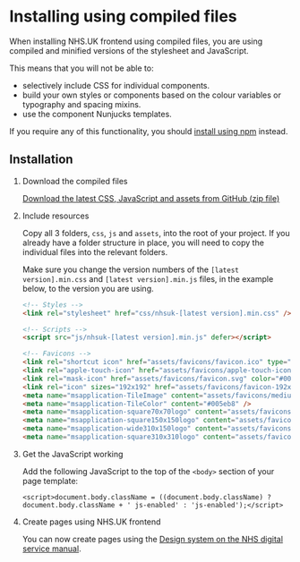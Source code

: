 # Installing using compiled files

When installing NHS.UK frontend using compiled files, you are using compiled and minified versions of the stylesheet and JavaScript.

This means that you will not be able to:

- selectively include CSS for individual components.
- build your own styles or components based on the colour variables or typography and spacing mixins.
- use the component Nunjucks templates.

If you require any of this functionality, you should [install using npm](/docs/installation/installing-with-npm.md) instead.

## Installation

1. Download the compiled files

   [Download the latest CSS, JavaScript and assets from GitHub (zip file)](https://github.com/nhsuk/nhsuk-frontend/releases)

2. Include resources

   Copy all 3 folders, `css`, `js` and `assets`, into the root of your project. If you already have a folder structure
   in place, you will need to copy the individual files into the relevant folders.

   Make sure you change the version numbers of the `[latest version].min.css` and `[latest version].min.js` files,
   in the example below, to the version you are using.

   ```html
   <!-- Styles -->
   <link rel="stylesheet" href="css/nhsuk-[latest version].min.css" />

   <!-- Scripts -->
   <script src="js/nhsuk-[latest version].min.js" defer></script>

   <!-- Favicons -->
   <link rel="shortcut icon" href="assets/favicons/favicon.ico" type="image/x-icon" />
   <link rel="apple-touch-icon" href="assets/favicons/apple-touch-icon-180x180.png" />
   <link rel="mask-icon" href="assets/favicons/favicon.svg" color="#005eb8" />
   <link rel="icon" sizes="192x192" href="assets/favicons/favicon-192x192.png" />
   <meta name="msapplication-TileImage" content="assets/favicons/mediumtile-144x144.png" />
   <meta name="msapplication-TileColor" content="#005eb8" />
   <meta name="msapplication-square70x70logo" content="assets/favicons/smalltile-70x70.png" />
   <meta name="msapplication-square150x150logo" content="assets/favicons/mediumtile-150x150.png" />
   <meta name="msapplication-wide310x150logo" content="assets/favicons/widetile-310x150.png" />
   <meta name="msapplication-square310x310logo" content="assets/favicons/largetile-310x310.png" />
   ```

3. Get the JavaScript working

   Add the following JavaScript to the top of the `<body>` section of your page template:

   ```
   <script>document.body.className = ((document.body.className) ? document.body.className + ' js-enabled' : 'js-enabled');</script>
   ```

4. Create pages using NHS.UK frontend

   You can now create pages using the [Design system on the NHS digital service manual](https://service-manual.nhs.uk/design-system).
